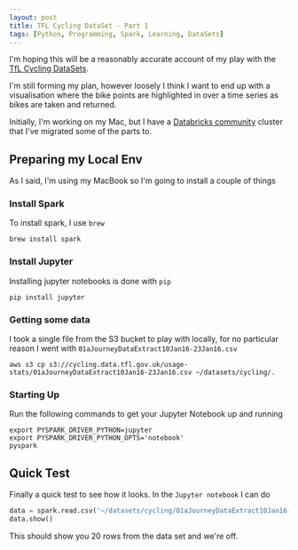 ```yaml
---
layout: post
title: TFL Cycling DataSet - Part 1
tags: [Python, Programming, Spark, Learning, DataSets]
---
```


I'm hoping this will be a reasonably accurate account of my play with the [TfL Cycling DataSets](http://cycling.data.tfl.gov.uk).

I'm still forming my plan, however loosely I think I want to end up with a visualisation where the bike points are highlighted in over a time series as bikes are taken and returned.

Initially, I'm working on my Mac, but I have a [Databricks community](https://community.cloud.databricks.com/) cluster that I've migrated some of the parts to.

## Preparing my Local Env
As I said, I'm using my MacBook so I'm going to install a couple of things

### Install Spark
To install spark, I use `brew`

```
brew install spark
```

### Install Jupyter
Installing jupyter notebooks is done with `pip`

```
pip install jupyter
```

### Getting some data
I took a single file from the S3 bucket to play with locally, for no particular reason I went with `01aJourneyDataExtract10Jan16-23Jan16.csv`

```
aws s3 cp s3://cycling.data.tfl.gov.uk/usage-stats/01aJourneyDataExtract10Jan16-23Jan16.csv ~/datasets/cycling/.
```

### Starting Up
Run the following commands to get your Jupyter Notebook up and running

```
export PYSPARK_DRIVER_PYTHON=jupyter
export PYSPARK_DRIVER_PYTHON_OPTS='notebook'
pyspark
```

## Quick Test
Finally a quick test to see how it looks. In the `Jupyter notebook` I can do

``` python
data = spark.read.csv('~/datasets/cycling/01aJourneyDataExtract10Jan16-23Jan16.csv', header=True, inferSchema=True)
data.show()
```

This should show you 20 rows from the data set and we're off.
